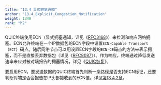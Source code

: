 ```yaml
---
title: "13.4 显式拥塞通知"
anchor: "13.4_Explicit_Congestion_Notification"
weight: 1340
rank: "h2"
---
```


QUIC终端使用ECN（显式拥塞通知，详见《[RFC3168](https://www.rfc-editor.org/info/rfc3168)》）来检测和响应网络拥塞。ECN允许终端在一个IP数据包的ECN字段中设置`ECN-Capable Transport`（`ECT`）码点。随后网络节点可以用设置ECN字段的`ECN-CE`码点的方法来表示拥塞，而不是直接丢弃数据包（详见《[RFC8087](https://www.rfc-editor.org/info/rfc8087)》）。作为响应，终端通过降低发送速率来应对被对端报告的拥塞情况，详见《[QUIC恢复](../RFC9002_Chinese_Simplified)》。

要启用ECN，要发送数据的QUIC终端首先判断一条路径是否支持ECN标记，还要判断对端是否会报告在IP头部接收到的ECN值，详见[第13.4.2章](#13.4.2_ECN_Validation)。
